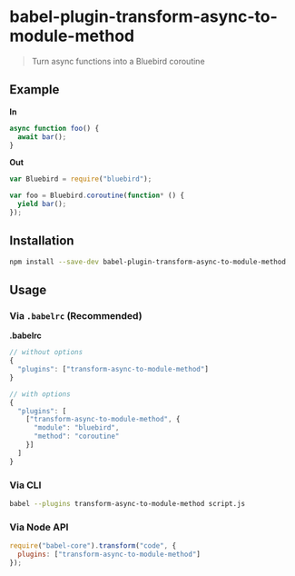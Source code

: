 # babel-plugin-transform-async-to-module-method

> Turn async functions into a Bluebird coroutine

## Example

**In**

```javascript
async function foo() {
  await bar();
}
```

**Out**

```javascript
var Bluebird = require("bluebird");

var foo = Bluebird.coroutine(function* () {
  yield bar();
});
```

## Installation

```sh
npm install --save-dev babel-plugin-transform-async-to-module-method
```

## Usage

### Via `.babelrc` (Recommended)

**.babelrc**

```js
// without options
{
  "plugins": ["transform-async-to-module-method"]
}

// with options
{
  "plugins": [
    ["transform-async-to-module-method", {
      "module": "bluebird",
      "method": "coroutine"
    }]
  ]
}
```

### Via CLI

```sh
babel --plugins transform-async-to-module-method script.js
```

### Via Node API

```javascript
require("babel-core").transform("code", {
  plugins: ["transform-async-to-module-method"]
});
```
